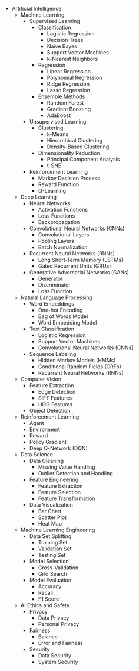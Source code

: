 - Artificial Intelligence
  - Machine Learning
    - Supervised Learning
      - Classification
        - Logistic Regression
        - Decision Trees
        - Naive Bayes
        - Support Vector Machines
        - k-Nearest Neighbors
      - Regression
        - Linear Regression
        - Polynomial Regression
        - Ridge Regression
        - Lasso Regression
      - Ensemble Methods
        - Random Forest
        - Gradient Boosting
        - AdaBoost
    - Unsupervised Learning
      - Clustering
        - k-Means
        - Hierarchical Clustering
        - Density-Based Clustering
      - Dimensionality Reduction
        - Principal Component Analysis
        - t-SNE
    - Reinforcement Learning
      - Markov Decision Process
      - Reward Function
      - Q-Learning
  - Deep Learning
    - Neural Networks
      - Activation Functions
      - Loss Functions
      - Backpropagation
    - Convolutional Neural Networks (CNNs)
      - Convolutional Layers
      - Pooling Layers
      - Batch Normalization
    - Recurrent Neural Networks (RNNs)
      - Long Short-Term Memory (LSTMs)
      - Gated Recurrent Units (GRUs)
    - Generative Adversarial Networks (GANs)
      - Generator
      - Discriminator
      - Loss Function
  - Natural Language Processing
    - Word Embeddings
      - One-hot Encoding
      - Bag of Words Model
      - Word Embedding Model
    - Text Classification
      - Logistic Regression
      - Support Vector Machines
      - Convolutional Neural Networks (CNNs)
    - Sequence Labeling
      - Hidden Markov Models (HMMs)
      - Conditional Random Fields (CRFs)
      - Recurrent Neural Networks (RNNs)
  - Computer Vision
    - Feature Extraction
      - Edge Detection
      - SIFT Features
      - HOG Features
    - Object Detection
  - Reinforcement Learning
    - Agent
    - Environment
    - Reward
    - Policy Gradient
    - Deep Q-Network (DQN)
  - Data Science
    - Data Cleaning
      - Missing Value Handling
      - Outlier Detection and Handling
    - Feature Engineering
      - Feature Extraction
      - Feature Selection
      - Feature Transformation
    - Data Visualization
      - Bar Chart
      - Scatter Plot
      - Heat Map
  - Machine Learning Engineering
    - Data Set Splitting
      - Training Set
      - Validation Set
      - Testing Set
    - Model Selection
      - Cross-Validation
      - Grid Search
    - Model Evaluation
      - Accuracy
      - Recall
      - F1 Score
  - AI Ethics and Safety
    - Privacy
      - Data Privacy
      - Personal Privacy
    - Fairness
      - Balance
      - Error and Fairness
    - Security
      - Data Security
      - System Security